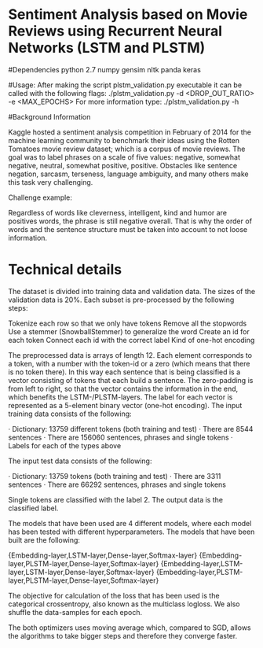 # Sentiment Analysis based on Movie Reviews using Recurrent Neural Networks (LSTM and PLSTM)

#Dependencies 
python 2.7
numpy
gensim 
nltk 
panda 
keras

#Usage:
After making the script plstm_validation.py executable it can be called with the following flags:
./plstm_validation.py -d <DROP_OUT_RATIO> -e <MAX_EPOCHS>
For more information type:
./plstm_validation.py -h

#Background Information

Kaggle hosted a sentiment analysis competition in February of 2014 for the machine learning community to benchmark their ideas using the Rotten Tomatoes movie review dataset; which is a corpus of movie reviews. The goal was to label phrases on a scale of five values: negative, somewhat negative, neutral, somewhat positive, positive. Obstacles like sentence negation, sarcasm, terseness, language ambiguity, and many others make this task very challenging.

Challenge example:

Regardless of words like cleverness, intelligent, kind and humor are positives words, the phrase is still negative overall. That is why the order of words and the sentence structure must be taken into account to not loose information.

# Technical details

The dataset is divided into training data and validation data.
The sizes of the validation data is 20%. 
Each subset is pre-processed by the following steps:
 
Tokenize each row so that we only have tokens
Remove all the stopwords
Use a stemmer (SnowballStemmer) to generalize the word
Create an id for each token
Connect each id with the correct label
Kind of one-hot encoding
 
The preprocessed data is arrays of length 12. Each element corresponds to a token, with a number with the token-id or a zero (which means that there is no token there). In this way each sentence that is being classified is a vector consisting of tokens that each build a sentence. The zero-padding is from left to right, so that the vector contains the information in the end, which benefits the LSTM-/PLSTM-layers. The label for each vector is represented as a 5-element binary vector (one-hot encoding). The input training data consists of the following:
 
·         Dictionary: 13759 different tokens (both training and test)
·         There are 8544 sentences
·         There are 156060 sentences, phrases and single tokens
·         Labels for each of the types above
 
The input test data consists of the following:
 
·         Dictionary: 13759 tokens (both training and test)
·         There are 3311 sentences
·         There are 66292 sentences, phrases and single tokens
 
Single tokens are classified with the label 2. The output data is the classified label.
 
The models that have been used are 4 different models, where each model has been tested with different hyperparameters. The models that have been built are the following:
 
{Embedding-layer,LSTM-layer,Dense-layer,Softmax-layer}
{Embedding-layer,PLSTM-layer,Dense-layer,Softmax-layer}
{Embedding-layer,LSTM-layer,LSTM-layer,Dense-layer,Softmax-layer}
{Embedding-layer,PLSTM-layer,PLSTM-layer,Dense-layer,Softmax-layer}
 
The objective for calculation of the loss that has been used is the categorical crossentropy, also known as the multiclass logloss. We also shuffle the data-samples for each epoch.
 
The both optimizers uses moving average which, compared to SGD, allows the algorithms to take bigger steps and therefore they converge faster.
